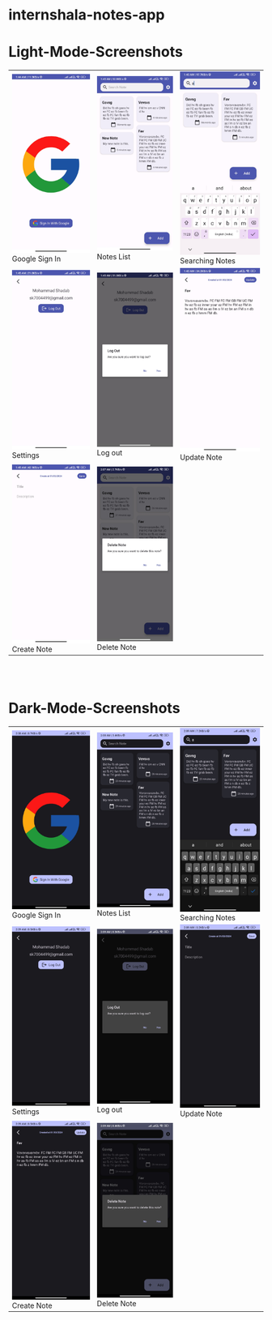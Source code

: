 # internshala-notes-app

# Light-Mode-Screenshots

<table>
  <tr>
    <td width="200px"><img src="images/1.jpg" alt="Image 1"><br>Google Sign In</td>
    <td width="200px"><img src="images/2.jpg" alt="Image 2"><br>Notes List</td>
    <td width="200px"><img src="images/3.jpg" alt="Image 3"><br>Searching Notes</td>
  </tr>
  <tr>
    <td width="200px"><img src="images/4.jpg" alt="Image 4"><br>Settings</td>
    <td width="200px"><img src="images/5.jpg" alt="Image 5"><br>Log out</td>
    <td width="200px"><img src="images/6.jpg" alt="Image 6"><br>Update Note</td>
  </tr>
  <tr>
    <td width="200px"><img src="images/7.jpg" alt="Image 7"><br>Create Note</td>
    <td width="200px"><img src="images/8.jpg" alt="Image 8"><br>Delete Note</td>
  </tr>
</table>

<br><br>

# Dark-Mode-Screenshots

<table>
  <tr>
    <td width="200px"><img src="images/D1.jpg" alt="Image 1"><br>Google Sign In</td>
    <td width="200px"><img src="images/D2.jpg" alt="Image 2"><br>Notes List</td>
    <td width="200px"><img src="images/D3.jpg" alt="Image 3"><br>Searching Notes</td>
  </tr>
  <tr>
    <td width="200px"><img src="images/D4.jpg" alt="Image 4"><br>Settings</td>
    <td width="200px"><img src="images/D5.jpg" alt="Image 5"><br>Log out</td>
    <td width="200px"><img src="images/D6.jpg" alt="Image 6"><br>Update Note</td>
  </tr>
  <tr>
    <td width="200px"><img src="images/D7.jpg" alt="Image 7"><br>Create Note</td>
    <td width="200px"><img src="images/D8.jpg" alt="Image 8"><br>Delete Note</td>
  </tr>
</table>